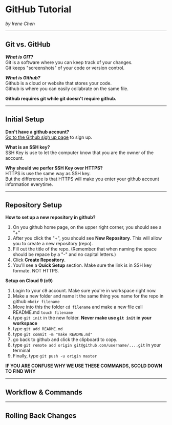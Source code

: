 # GitHub Tutorial

_by Irene Chen_

---
## Git vs. GitHub

**_What is GIT?_**  
Git is a software where you can keep track of your changes.  
Git keeps "screenshots" of your code or version control. 

**_What is Github?_**  
Github is a cloud or website that stores your code.  
Github is where you can easily collabrate on the same file.  

**Github requires git while git doesn't require github.**

---
## Initial Setup

**Don't have a github account?**  
[Go to the Github sigh up page](https://github.com/) to sign up.

**What is an SSH key?**  
SSH Key is use to let the computer know that you are the owner of the account.  

**Why should we perfer SSH Key over HTTPS?**  
HTTPS is use the same way as SSH key.  
But the difference is that HTTPS will make you enter your github account information everytime.

---
## Repository Setup

**How to set up a new repository in github?**  
1. On you github home page, on the upper right corner, you should see a "+" 
2. After you click the "+", you should see **New Repository**. This will allow you to create a new repository (repo).
3. Fill out the title of the repo. (Remember that when naming the space should be repace by a "-" and no capital letters.)
4. Click **Create Repository**.
5. You'll see a **Quick Setup** section. Make sure the link is in SSH key formate. NOT HTTPS. 

**Setup on Cloud 9 (c9)**
1. Login to your c9 account. Make sure you're in workspace right now.
2. Make a new folder and name it the same thing you name for the repo in github ```mkdir filename```
3. Move into this the folder ```cd filename``` and make a new file call README.md ```touch filename```
4. type ```git init``` in the new folder. **Never make use ```git init``` in your workspace**
5. type ```git add README.md``` 
6. type ```git commit -m "make README.md"``` 
7. go back to github and click the clipboard to copy. 
8. type ```git remote add origin git@github.com/username/....git``` in your terminal
9. Finally, type ```git push -u origin master```

**IF YOU ARE CONFUSE WHY WE USE THESE COMMANDS, SCOLD DOWN TO FIND WHY**


---
## Workflow & Commands



---
## Rolling Back Changes